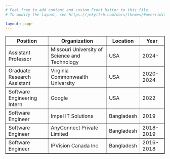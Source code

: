 ```yaml
---
# Feel free to add content and custom Front Matter to this file.
# To modify the layout, see https://jekyllrb.com/docs/themes/#overriding-theme-defaults

layout: page
---
```


<table border="1">
  <tr>
    <th>Position</th>
    <th>Organization</th>
    <th>Location</th>
    <th>Year</th>
  </tr>
  <tr>
    <td>Assistant Professor</td>
    <td>Missouri University of Science and Technology</td>
    <td>USA</td>
    <td>2024-</td>
  </tr>
  <tr>
    <td>Graduate Research Assistant</td>
    <td>Virginia Commonwealth University</td>
    <td>USA</td>
    <td>2020-2024</td>
  </tr>
  <tr>
    <td>Software Engineering Intern</td>
    <td>Google</td>
    <td>USA</td>
    <td>2022</td>
  </tr>
  <tr>
    <td>Software Engineer</td>
    <td>Impel IT Solutions</td>
    <td>Bangladesh</td>
    <td>2019</td>
  </tr>
  <tr>
    <td>Software Engineer</td>
    <td>AnyConnect Private Limited</td>
    <td>Bangladesh</td>
    <td>2018-2019</td>
  </tr>
  <tr>
    <td>Software Engineer</td>
    <td>IPVision Canada Inc</td>
    <td>Bangladesh</td>
    <td>2016-2018</td>
  </tr>
</table>
